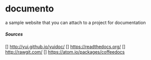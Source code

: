 # documento

a sample website that you can attach to a project for documentation

##### Sources
[] http://yui.github.io/yuidoc/
[] https://readthedocs.org/
[] http://rawgit.com/
[] https://atom.io/packages/coffeedocs